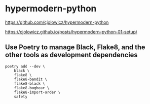 # hypermodern-python

https://github.com/cjolowicz/hypermodern-python

https://cjolowicz.github.io/posts/hypermodern-python-01-setup/

## Use Poetry to manage Black, Flake8, and the other tools as development dependencies

```
poetry add --dev \
    black \
    flake8 \
    flake8-bandit \
    flake8-black \
    flake8-bugbear \
    flake8-import-order \
    safety
```
